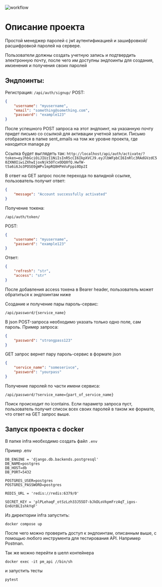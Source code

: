 


![workflow](https://github.com/Turianpy/password_manager/actions/workflows/main.yml/badge.svg)

  

# Описание проекта

  

Простой менеджер паролей с jwt аутентификацией и зашифровкой/расшифровкой паролей на сервере.

  

Пользователи должны создать учетную запись и подтвердить электронную почту, после чего им доступны эндпоинты для создания, имзенения и получения своих паролей

## Эндпоинты:

Регистрация:
`/api/auth/signup/`
POST:
```json
{
	"username": "myusername",
	"email": "something@something.com",
	"password": "example123"
}
```

После успешного POST запроса на этот эндпоинт, на указанную почту придет письмо со ссылкой для активации учетной записи. Письмо отобразится в папке sent_emails на том же уровне проекта, где находится manage.py

Ссылка будет выглядеть так:
`http://localhost/api/auth/activate/?token=eyJhbGciOiJIUzI1NiIsInR5cCI6IkpXVCJ9.eyJlbWFpbCI6InRlc3RAdGVzdC50ZXN0IiwiZXhwIjoxNjk5OTcxODQ0fQ.HwTW-t5a6i6Jo3POSE0gWPv1mpRQ8HPmVuFppi0Dp2I`

В ответ на GET запрос после перехода по валидной ссылке, пользователь получит ответ:
```json
{
	"message": "Account successfully activated"
}
```

Получение токена:

`/api/auth/token/`

POST:

```json
{
	"username": "myusername",
	"password": "example123"
}
```

Ответ:

```json
{
    "refresh": "str",
    "access": "str"
}
```

После добавления access токена в Bearer header,  пользователь может обратиться к эндпоинтам ниже

Создание и получение пары пароль-сервис:

`/api/password/{service_name}` 

В json POST-запроса необходимо указать только одно поле, сам пароль. Пример запроса:
```json
{
	"password": "strongpass123"
}
```
GET запрос вернет пару пароль-сервис в формате json
```json
{
	"service_name": "someserivce",
	"password": "yourpass"
}
```

Получение паролей по части имени сервиса:

`/api/password/?service_name={part_of_service_name}`

Поиск происходит по icontains. Если параметр запроса пуст, пользователь получит список всех своих паролей в таком же формате, что ответ на GET запрос выше.


## Запуск проекта c docker

В папке infra необходимо создать файл `.env`

Пример .env
```env
DB_ENGINE = 'django.db.backends.postgresql'
DB_NAME=postgres
DB_HOST=db
DB_PORT=5432

POSTGRES_USER=postgres
POSTGRES_PASSWORD=postgres

REDIS_URL = 'redis://redis:6379/0'

SECRET_KEY = 'plPLehaqF_otSzLzh33J55D7-bJkDLoVkpmFrzAqT_igos-En6UtBLIshkYqF'
```

Из директории infra запустить:

`docker compose up`

После чего можно проверить доступ к эндпоинтам, описанным выше, с помощью любого инструмента для тестирования API. Например Postman.

Так же можно перейти в шелл контейнера

`docker exec -it pm_api //bin/sh`

и запустить тесты

`pytest`


